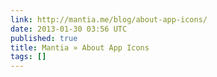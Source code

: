```yaml
---
link: http://mantia.me/blog/about-app-icons/
date: 2013-01-30 03:56 UTC
published: true
title: Mantia » About App Icons
tags: []
---
```



